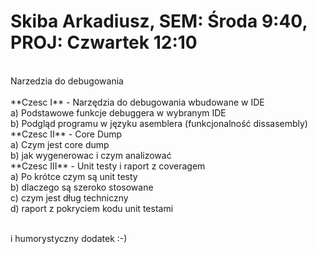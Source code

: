 # Skiba Arkadiusz, SEM: Środa 9:40, PROJ: Czwartek 12:10
<br/>
Narzedzia do debugowania<br/>
<br/>
**Czesc I** - Narzędzia do debugowania wbudowane w IDE<br/>
a) Podstawowe funkcje debuggera w wybranym IDE<br/>
b) Podgląd programu w języku asemblera (funkcjonalność dissasembly)<br/>
**Czesc II** - Core Dump<br/>
a) Czym jest core dump<br/>
b) jak wygenerowac i czym analizować<br/>
**Czesc III** - Unit testy i raport z coveragem<br/>
a) Po krótce czym są unit testy<br/>
b) dlaczego są szeroko stosowane<br/>
c) czym jest dług techniczny<br/>
d) raport z pokryciem kodu unit testami<br/>
<br/>

i humorystyczny dodatek :-)
